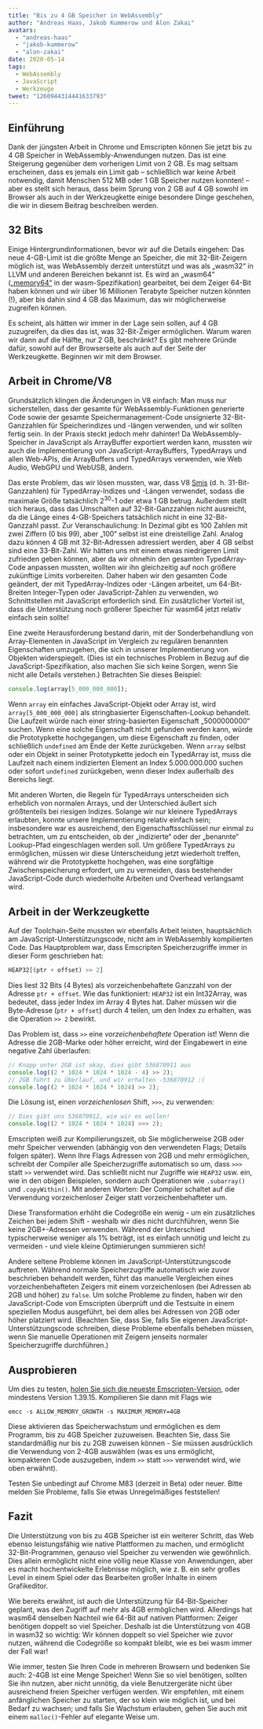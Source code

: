 ```yaml
---
title: "Bis zu 4 GB Speicher in WebAssembly"
author: "Andreas Haas, Jakob Kummerow und Alon Zakai"
avatars: 
  - "andreas-haas"
  - "jakob-kummerow"
  - "alon-zakai"
date: 2020-05-14
tags: 
  - WebAssembly
  - JavaScript
  - Werkzeuge
tweet: "1260944314441633793"
---
```


## Einführung

Dank der jüngsten Arbeit in Chrome und Emscripten können Sie jetzt bis zu 4 GB Speicher in WebAssembly-Anwendungen nutzen. Das ist eine Steigerung gegenüber dem vorherigen Limit von 2 GB. Es mag seltsam erscheinen, dass es jemals ein Limit gab – schließlich war keine Arbeit notwendig, damit Menschen 512 MB oder 1 GB Speicher nutzen konnten! – aber es stellt sich heraus, dass beim Sprung von 2 GB auf 4 GB sowohl im Browser als auch in der Werkzeugkette einige besondere Dinge geschehen, die wir in diesem Beitrag beschreiben werden.

<!--truncate-->
## 32 Bits

Einige Hintergrundinformationen, bevor wir auf die Details eingehen: Das neue 4-GB-Limit ist die größte Menge an Speicher, die mit 32-Bit-Zeigern möglich ist, was WebAssembly derzeit unterstützt und was als „wasm32“ in LLVM und anderen Bereichen bekannt ist. Es wird an „wasm64“ ([„memory64“](https://github.com/WebAssembly/memory64/blob/master/proposals/memory64/Overview.md) in der wasm-Spezifikation) gearbeitet, bei dem Zeiger 64-Bit haben können und wir über 16 Millionen Terabyte Speicher nutzen könnten (!), aber bis dahin sind 4 GB das Maximum, das wir möglicherweise zugreifen können.

Es scheint, als hätten wir immer in der Lage sein sollen, auf 4 GB zuzugreifen, da dies das ist, was 32-Bit-Zeiger ermöglichen. Warum waren wir dann auf die Hälfte, nur 2 GB, beschränkt? Es gibt mehrere Gründe dafür, sowohl auf der Browserseite als auch auf der Seite der Werkzeugkette. Beginnen wir mit dem Browser.

## Arbeit in Chrome/V8

Grundsätzlich klingen die Änderungen in V8 einfach: Man muss nur sicherstellen, dass der gesamte für WebAssembly-Funktionen generierte Code sowie der gesamte Speichermanagement-Code unsignierte 32-Bit-Ganzzahlen für Speicherindizes und -längen verwenden, und wir sollten fertig sein. In der Praxis steckt jedoch mehr dahinter! Da WebAssembly-Speicher in JavaScript als ArrayBuffer exportiert werden kann, mussten wir auch die Implementierung von JavaScript-ArrayBuffers, TypedArrays und allen Web-APIs, die ArrayBuffers und TypedArrays verwenden, wie Web Audio, WebGPU und WebUSB, ändern.

Das erste Problem, das wir lösen mussten, war, dass V8 [Smis](https://v8.dev/blog/pointer-compression#value-tagging-in-v8) (d. h. 31-Bit-Ganzzahlen) für TypedArray-Indizes und -Längen verwendet, sodass die maximale Größe tatsächlich 2<sup>30</sup>-1 oder etwa 1 GB betrug. Außerdem stellt sich heraus, dass das Umschalten auf 32-Bit-Ganzzahlen nicht ausreicht, da die Länge eines 4-GB-Speichers tatsächlich nicht in eine 32-Bit-Ganzzahl passt. Zur Veranschaulichung: In Dezimal gibt es 100 Zahlen mit zwei Ziffern (0 bis 99), aber „100“ selbst ist eine dreistellige Zahl. Analog dazu können 4 GB mit 32-Bit-Adressen adressiert werden, aber 4 GB selbst sind eine 33-Bit-Zahl. Wir hätten uns mit einem etwas niedrigeren Limit zufrieden geben können, aber da wir ohnehin den gesamten TypedArray-Code anpassen mussten, wollten wir ihn gleichzeitig auf noch größere zukünftige Limits vorbereiten. Daher haben wir den gesamten Code geändert, der mit TypedArray-Indizes oder -Längen arbeitet, um 64-Bit-Breiten Integer-Typen oder JavaScript-Zahlen zu verwenden, wo Schnittstellen mit JavaScript erforderlich sind. Ein zusätzlicher Vorteil ist, dass die Unterstützung noch größerer Speicher für wasm64 jetzt relativ einfach sein sollte!

Eine zweite Herausforderung bestand darin, mit der Sonderbehandlung von Array-Elementen in JavaScript im Vergleich zu regulären benannten Eigenschaften umzugehen, die sich in unserer Implementierung von Objekten widerspiegelt. (Dies ist ein technisches Problem in Bezug auf die JavaScript-Spezifikation, also machen Sie sich keine Sorgen, wenn Sie nicht alle Details verstehen.) Betrachten Sie dieses Beispiel:

```js
console.log(array[5_000_000_000]);
```

Wenn `array` ein einfaches JavaScript-Objekt oder Array ist, wird `array[5_000_000_000]` als stringbasierter Eigenschaften-Lookup behandelt. Die Laufzeit würde nach einer string-basierten Eigenschaft „5000000000“ suchen. Wenn eine solche Eigenschaft nicht gefunden werden kann, würde die Prototypkette hochgegangen, um diese Eigenschaft zu finden, oder schließlich `undefined` am Ende der Kette zurückgeben. Wenn `array` selbst oder ein Objekt in seiner Prototypkette jedoch ein TypedArray ist, muss die Laufzeit nach einem indizierten Element an Index 5.000.000.000 suchen oder sofort `undefined` zurückgeben, wenn dieser Index außerhalb des Bereichs liegt.

Mit anderen Worten, die Regeln für TypedArrays unterscheiden sich erheblich von normalen Arrays, und der Unterschied äußert sich größtenteils bei riesigen Indizes. Solange wir nur kleinere TypedArrays erlaubten, konnte unsere Implementierung relativ einfach sein; insbesondere war es ausreichend, den Eigenschaftsschlüssel nur einmal zu betrachten, um zu entscheiden, ob der „indizierte“ oder der „benannte“ Lookup-Pfad eingeschlagen werden soll. Um größere TypedArrays zu ermöglichen, müssen wir diese Unterscheidung jetzt wiederholt treffen, während wir die Prototypkette hochgehen, was eine sorgfältige Zwischenspeicherung erfordert, um zu vermeiden, dass bestehender JavaScript-Code durch wiederholte Arbeiten und Overhead verlangsamt wird.

## Arbeit in der Werkzeugkette

Auf der Toolchain-Seite mussten wir ebenfalls Arbeit leisten, hauptsächlich am JavaScript-Unterstützungscode, nicht am in WebAssembly kompilierten Code. Das Hauptproblem war, dass Emscripten Speicherzugriffe immer in dieser Form geschrieben hat:

```js
HEAP32[(ptr + offset) >> 2]
```

Dies liest 32 Bits (4 Bytes) als vorzeichenbehaftete Ganzzahl von der Adresse `ptr + offset`. Wie das funktioniert: `HEAP32` ist ein Int32Array, was bedeutet, dass jeder Index im Array 4 Bytes hat. Daher müssen wir die Byte-Adresse (`ptr + offset`) durch 4 teilen, um den Index zu erhalten, was die Operation `>> 2` bewirkt.

Das Problem ist, dass `>>` eine *vorzeichenbehaftete* Operation ist! Wenn die Adresse die 2GB-Marke oder höher erreicht, wird der Eingabewert in eine negative Zahl überlaufen:

```js
// Knapp unter 2GB ist okay, dies gibt 536870911 aus
console.log((2 * 1024 * 1024 * 1024 - 4) >> 2);
// 2GB führt zu Überlauf, und wir erhalten -536870912 :(
console.log((2 * 1024 * 1024 * 1024) >> 2);
```

Die Lösung ist, einen *vorzeichenlosen* Shift, `>>>`, zu verwenden:

```js
// Dies gibt uns 536870912, wie wir es wollen!
console.log((2 * 1024 * 1024 * 1024) >>> 2);
```

Emscripten weiß zur Kompilierungszeit, ob Sie möglicherweise 2GB oder mehr Speicher verwenden (abhängig von den verwendeten Flags; Details folgen später). Wenn Ihre Flags Adressen von 2GB und mehr ermöglichen, schreibt der Compiler alle Speicherzugriffe automatisch so um, dass `>>>` statt `>>` verwendet wird. Das schließt nicht nur Zugriffe wie `HEAP32` usw. ein, wie in den obigen Beispielen, sondern auch Operationen wie `.subarray()` und `.copyWithin()`. Mit anderen Worten: Der Compiler schaltet auf die Verwendung vorzeichenloser Zeiger statt vorzeichenbehafteter um.

Diese Transformation erhöht die Codegröße ein wenig - um ein zusätzliches Zeichen bei jedem Shift - weshalb wir dies nicht durchführen, wenn Sie keine 2GB+-Adressen verwenden. Während der Unterschied typischerweise weniger als 1% beträgt, ist es einfach unnötig und leicht zu vermeiden - und viele kleine Optimierungen summieren sich!

Andere seltene Probleme können im JavaScript-Unterstützungscode auftreten. Während normale Speicherzugriffe automatisch wie zuvor beschrieben behandelt werden, führt das manuelle Vergleichen eines vorzeichenbehafteten Zeigers mit einem vorzeichenlosen (bei Adressen ab 2GB und höher) zu `false`. Um solche Probleme zu finden, haben wir den JavaScript-Code von Emscripten überprüft und die Testsuite in einem speziellen Modus ausgeführt, bei dem alles bei Adressen von 2GB oder höher platziert wird. (Beachten Sie, dass Sie, falls Sie eigenen JavaScript-Unterstützungscode schreiben, diese Probleme ebenfalls beheben müssen, wenn Sie manuelle Operationen mit Zeigern jenseits normaler Speicherzugriffe durchführen.)

## Ausprobieren

Um dies zu testen, [holen Sie sich die neueste Emscripten-Version](https://emscripten.org/docs/getting_started/downloads.html), oder mindestens Version 1.39.15. Kompilieren Sie dann mit Flags wie

```
emcc -s ALLOW_MEMORY_GROWTH -s MAXIMUM_MEMORY=4GB
```

Diese aktivieren das Speicherwachstum und ermöglichen es dem Programm, bis zu 4GB Speicher zuzuweisen. Beachten Sie, dass Sie standardmäßig nur bis zu 2GB zuweisen können - Sie müssen ausdrücklich die Verwendung von 2-4GB auswählen (was es uns ermöglicht, kompakteren Code auszugeben, indem `>>` statt `>>>` verwendet wird, wie oben erwähnt).

Testen Sie unbedingt auf Chrome M83 (derzeit in Beta) oder neuer. Bitte melden Sie Probleme, falls Sie etwas Unregelmäßiges feststellen!

## Fazit

Die Unterstützung von bis zu 4GB Speicher ist ein weiterer Schritt, das Web ebenso leistungsfähig wie native Plattformen zu machen, und ermöglicht 32-Bit-Programmen, genauso viel Speicher zu verwenden wie gewöhnlich. Dies allein ermöglicht nicht eine völlig neue Klasse von Anwendungen, aber es macht hochentwickelte Erlebnisse möglich, wie z. B. ein sehr großes Level in einem Spiel oder das Bearbeiten großer Inhalte in einem Grafikeditor.

Wie bereits erwähnt, ist auch die Unterstützung für 64-Bit-Speicher geplant, was den Zugriff auf mehr als 4GB ermöglichen wird. Allerdings hat wasm64 denselben Nachteil wie 64-Bit auf nativen Plattformen: Zeiger benötigen doppelt so viel Speicher. Deshalb ist die Unterstützung von 4GB in wasm32 so wichtig: Wir können doppelt so viel Speicher wie zuvor nutzen, während die Codegröße so kompakt bleibt, wie es bei wasm immer der Fall war!

Wie immer, testen Sie Ihren Code in mehreren Browsern und bedenken Sie auch: 2-4GB ist eine Menge Speicher! Wenn Sie so viel benötigen, sollten Sie ihn nutzen, aber nicht unnötig, da viele Benutzergeräte nicht über ausreichend freien Speicher verfügen werden. Wir empfehlen, mit einem anfänglichen Speicher zu starten, der so klein wie möglich ist, und bei Bedarf zu wachsen; und falls Sie Wachstum erlauben, gehen Sie auch mit einem `malloc()`-Fehler auf elegante Weise um.
